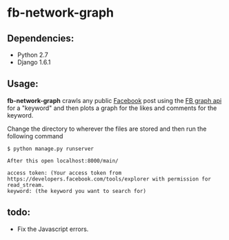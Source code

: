 fb-network-graph
================================

Dependencies:
-------------
*  Python 2.7
*  Django 1.6.1
       
Usage:
----------
**fb-network-graph**  crawls any public [Facebook](https://www.facebook.com/) post using the [FB graph api](https://developers.facebook.com/docs/graph-api/) for a "keyword" and then plots a graph for the likes and comments for the keyword.

Change the directory to wherever the files are stored and then run the following command

	$ python manage.py runserver
	
	After this open localhost:8000/main/

    access token: (Your access token from https://developers.facebook.com/tools/explorer with permission for read_stream.
    keyword: (the keyword you want to search for)

todo:
------
*  Fix the Javascript errors.

